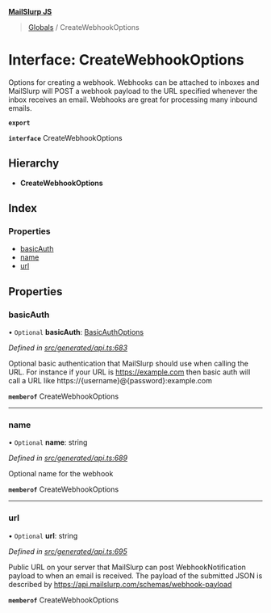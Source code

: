 **[MailSlurp JS](../README.md)**

> [Globals](../README.md) / CreateWebhookOptions

# Interface: CreateWebhookOptions

Options for creating a webhook. Webhooks can be attached to inboxes and MailSlurp will POST a webhook payload to the URL specified whenever the inbox receives an email. Webhooks are great for processing many inbound emails.

**`export`** 

**`interface`** CreateWebhookOptions

## Hierarchy

* **CreateWebhookOptions**

## Index

### Properties

* [basicAuth](createwebhookoptions.md#basicauth)
* [name](createwebhookoptions.md#name)
* [url](createwebhookoptions.md#url)

## Properties

### basicAuth

• `Optional` **basicAuth**: [BasicAuthOptions](basicauthoptions.md)

*Defined in [src/generated/api.ts:683](https://github.com/mailslurp/mailslurp-client/blob/359c034/src/generated/api.ts#L683)*

Optional basic authentication that MailSlurp should use when calling the URL. For instance if your URL is https://example.com then basic auth will call a URL like https://{username}@{password}:example.com

**`memberof`** CreateWebhookOptions

___

### name

• `Optional` **name**: string

*Defined in [src/generated/api.ts:689](https://github.com/mailslurp/mailslurp-client/blob/359c034/src/generated/api.ts#L689)*

Optional name for the webhook

**`memberof`** CreateWebhookOptions

___

### url

• `Optional` **url**: string

*Defined in [src/generated/api.ts:695](https://github.com/mailslurp/mailslurp-client/blob/359c034/src/generated/api.ts#L695)*

Public URL on your server that MailSlurp can post WebhookNotification payload to when an email is received. The payload of the submitted JSON is described by https://api.mailslurp.com/schemas/webhook-payload

**`memberof`** CreateWebhookOptions
